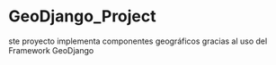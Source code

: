 # GeoDjango_Project
ste proyecto implementa componentes geográficos gracias al uso del Framework GeoDjango
